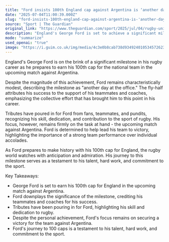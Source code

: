 ```yaml
---
title: "Ford insists 100th England cap against Argentina is ‘another day at the office’"
date: "2025-07-04T11:00:39.000Z"
slug: "ford-insists-100th-england-cap-against-argentina-is-'another-day-at-the-office'"
source: "Sport | The Guardian"
original_link: "https://www.theguardian.com/sport/2025/jul/04/rugby-union-england-george-ford-100-caps-tributes-argentina"
description: "England's George Ford is set to achieve a significant milestone in his rugby career with his 100th cap for the national team against Argentina. Despite the achievement, Ford remains humble and attributes his success to his teammates and coaches. Tributes have been pouring in for Ford, recognizing his skill and dedication to the sport, but his focus remains on leading his team to victory in the upcoming match. Ford's journey to 100 caps is a testament to his talent, hard work, and commitment to rugby."
mode: "summarize"
used_openai: "true"
image: "https://i.guim.co.uk/img/media/4c3e0b8cab738d934924010534572623faac8333/169_0_3163_2530/master/3163.jpg?width=1200&height=630&quality=85&auto=format&fit=crop&overlay-align=bottom%2Cleft&overlay-width=100p&overlay-base64=L2ltZy9zdGF0aWMvb3ZlcmxheXMvdGctZGVmYXVsdC5wbmc&enable=upscale&s=678201a96e553cce052bca37d3208a44"
---
```


England's George Ford is on the brink of a significant milestone in his rugby career as he prepares to earn his 100th cap for the national team in the upcoming match against Argentina.

Despite the magnitude of this achievement, Ford remains characteristically modest, describing the milestone as "another day at the office." The fly-half attributes his success to the support of his teammates and coaches, emphasizing the collective effort that has brought him to this point in his career.

Tributes have poured in for Ford from fans, teammates, and pundits, recognizing his skill, dedication, and contribution to the sport of rugby. His focus, however, remains firmly on the task at hand - the upcoming match against Argentina. Ford is determined to help lead his team to victory, highlighting the importance of a strong team performance over individual accolades.

As Ford prepares to make history with his 100th cap for England, the rugby world watches with anticipation and admiration. His journey to this milestone serves as a testament to his talent, hard work, and commitment to the sport.

Key Takeaways:
- George Ford is set to earn his 100th cap for England in the upcoming match against Argentina.
- Ford downplays the significance of the milestone, crediting his teammates and coaches for his success.
- Tributes have been pouring in for Ford, highlighting his skill and dedication to rugby.
- Despite the personal achievement, Ford's focus remains on securing a victory for the team against Argentina.
- Ford's journey to 100 caps is a testament to his talent, hard work, and commitment to the sport.
